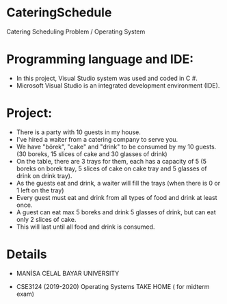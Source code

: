 # CateringSchedule
Catering Scheduling Problem / Operating System

# Programming language and IDE:
* In this project, Visual Studio system was used and coded in C #. 
* Microsoft Visual Studio is an integrated development environment (IDE).
# Project:

* There is a party with 10 guests in my house. 
* I've hired a waiter from a catering company to serve you. 
* We have "börek", "cake" and "drink" to be consumed by my 10 guests. (30 boreks, 15 slices of cake and 30 glasses of drink)
* On the table, there are 3 trays for them, each has a capacity of 5 (5 boreks on borek tray, 5 slices of cake on cake tray and 5 glasses of drink on drink tray).
* As the guests eat and drink, a waiter will fill the trays (when there is 0 or 1 left on the tray)
* Every guest must eat and drink from all types of food and drink at least once.
* A guest can eat max 5 boreks and drink 5 glasses of drink, but can eat only 2 slices of cake.
* This will last until all food and drink is consumed. 

# Details 

* MANİSA CELAL BAYAR UNIVERSITY

* CSE3124 (2019-2020) Operating Systems TAKE HOME ( for midterm exam) 
